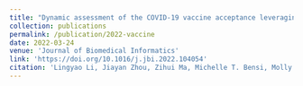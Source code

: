 ```yaml
---
title: "Dynamic assessment of the COVID-19 vaccine acceptance leveraging social media data"
collection: publications
permalink: /publication/2022-vaccine
date: 2022-03-24
venue: 'Journal of Biomedical Informatics'
link: 'https://doi.org/10.1016/j.jbi.2022.104054'
citation: 'Lingyao Li, Jiayan Zhou, Zihui Ma, Michelle T. Bensi, Molly A. Hall, and Gregory B. Baecher.<sup>*</sup> 2020. &quot;Dynamic assessment of the COVID-19 vaccine acceptance leveraging social media data.&quot; <i>Journal of Biomedical Informatics</i> 129, 104054. https://doi.org/10.1016/j.jbi.2022.104054'
---
```

